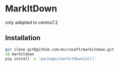 # MarkItDown
only adapted to centos7.2 
## Installation
```bash
git clone git@github.com:microsoft/markitdown.git
cd markitdown
pip install -e 'packages/markitdown[all]'
```

